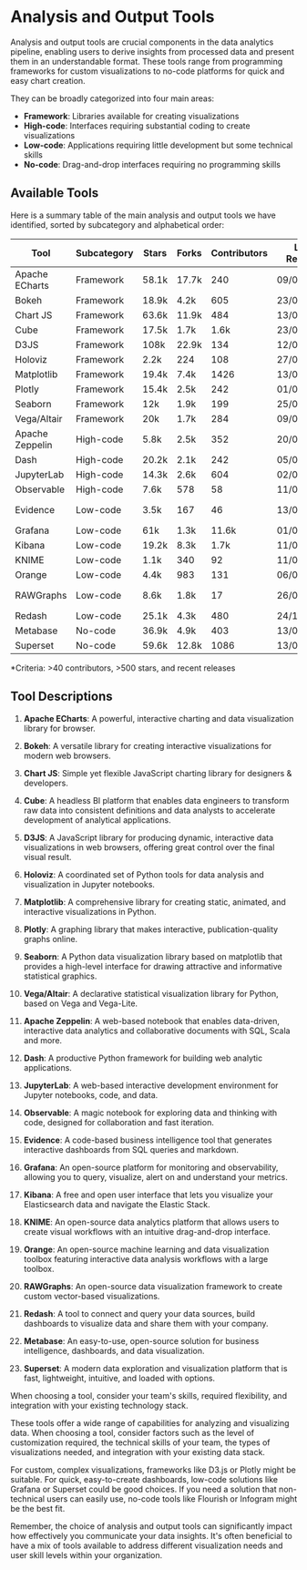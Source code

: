 # Analysis and Output Tools

Analysis and output tools are crucial components in the data analytics pipeline, enabling users to derive insights from processed data and present them in an understandable format. These tools range from programming frameworks for custom visualizations to no-code platforms for quick and easy chart creation. 

They can be broadly categorized into four main areas:
- **Framework**: Libraries available for creating visualizations
- **High-code**: Interfaces requiring substantial coding to create visualizations
- **Low-code**: Applications requiring little development but some technical skills
- **No-code**: Drag-and-drop interfaces requiring no programming skills

## Available Tools

Here is a summary table of the main analysis and output tools we have identified, sorted by subcategory and alphabetical order:

| Tool | Subcategory | Stars | Forks | Contributors | Last Release | Meets Criteria* | Link |
|------|-------------|-------|-------|--------------|--------------|----------------|------|
| Apache ECharts | Framework | 58.1k | 17.7k | 240 | 09/07/2024 | Yes | https://github.com/apache/echarts |
| Bokeh | Framework | 18.9k | 4.2k | 605 | 23/05/2023 | Yes | https://github.com/bokeh/bokeh |
| Chart JS | Framework | 63.6k | 11.9k | 484 | 13/05/2024 | Yes | https://github.com/chartjs/Chart.js |
| Cube | Framework | 17.5k | 1.7k | 1.6k | 23/05/2023 | Yes | https://github.com/cube-js/cube |
| D3JS | Framework | 108k | 22.9k | 134 | 12/03/2024 | Yes | https://github.com/d3/d3 |
| Holoviz | Framework | 2.2k | 224 | 108 | 27/06/2024 | Yes | https://github.com/holoviz/holoviz |
| Matplotlib | Framework | 19.4k | 7.4k | 1426 | 13/05/2024 | Yes | https://github.com/matplotlib/matplotlib |
| Plotly | Framework | 15.4k | 2.5k | 242 | 01/05/2024 | Yes | https://github.com/plotly/plotly.py |
| Seaborn | Framework | 12k | 1.9k | 199 | 25/01/2024 | Yes | https://github.com/mwaskom/seaborn |
| Vega/Altair | Framework | 20k | 1.7k | 284 | 09/07/2024 | Yes | https://github.com/vega/altair |
| Apache Zeppelin | High-code | 5.8k | 2.5k | 352 | 20/05/2024 | Yes | https://github.com/apache/zeppelin |
| Dash | High-code | 20.2k | 2.1k | 242 | 05/07/2024 | Yes | https://github.com/plotly/dash |
| JupyterLab | High-code | 14.3k | 2.6k | 604 | 02/07/2024 | Yes | https://github.com/jupyterlab/jupyterlab |
| Observable | High-code | 7.6k | 578 | 58 | 11/07/2024 | Yes | https://github.com/observablehq/runtime |
| Evidence | Low-code | 3.5k | 167 | 46 | 13/05/2024 | Yes | https://github.com/evidence-dev/evidence |
| Grafana | Low-code | 61k | 1.3k | 11.6k | 01/05/2024 | Yes | https://github.com/grafana/grafana |
| Kibana | Low-code | 19.2k | 8.3k | 1.7k | 11/07/2024 | Yes | https://github.com/elastic/kibana |
| KNIME | Low-code | 1.1k | 340 | 92 | 11/07/2024 | Yes | https://github.com/knime/knime-core |
| Orange | Low-code | 4.4k | 983 | 131 | 06/07/2024 | Yes | https://github.com/biolab/orange3 |
| RAWGraphs | Low-code | 8.6k | 1.8k | 17 | 26/01/2024 | No | https://github.com/rawgraphs/rawgraphs-app |
| Redash | Low-code | 25.1k | 4.3k | 480 | 24/11/2021 | No | https://github.com/getredash/redash |
| Metabase | No-code | 36.9k | 4.9k | 403 | 13/05/2024 | Yes | https://github.com/metabase/metabase |
| Superset | No-code | 59.6k | 12.8k | 1086 | 13/05/2024 | Yes | https://github.com/apache/superset |

*Criteria: >40 contributors, >500 stars, and recent releases

## Tool Descriptions

1. **Apache ECharts**: A powerful, interactive charting and data visualization library for browser.

2. **Bokeh**: A versatile library for creating interactive visualizations for modern web browsers.

3. **Chart JS**: Simple yet flexible JavaScript charting library for designers & developers.

4. **Cube**: A headless BI platform that enables data engineers to transform raw data into consistent definitions and data analysts to accelerate development of analytical applications.

5. **D3JS**: A JavaScript library for producing dynamic, interactive data visualizations in web browsers, offering great control over the final visual result.

6. **Holoviz**: A coordinated set of Python tools for data analysis and visualization in Jupyter notebooks.

7. **Matplotlib**: A comprehensive library for creating static, animated, and interactive visualizations in Python.

8. **Plotly**: A graphing library that makes interactive, publication-quality graphs online.

9. **Seaborn**: A Python data visualization library based on matplotlib that provides a high-level interface for drawing attractive and informative statistical graphics.

10. **Vega/Altair**: A declarative statistical visualization library for Python, based on Vega and Vega-Lite.

11. **Apache Zeppelin**: A web-based notebook that enables data-driven, interactive data analytics and collaborative documents with SQL, Scala and more.

12. **Dash**: A productive Python framework for building web analytic applications.

13. **JupyterLab**: A web-based interactive development environment for Jupyter notebooks, code, and data.

14. **Observable**: A magic notebook for exploring data and thinking with code, designed for collaboration and fast iteration.

15. **Evidence**: A code-based business intelligence tool that generates interactive dashboards from SQL queries and markdown.

16. **Grafana**: An open-source platform for monitoring and observability, allowing you to query, visualize, alert on and understand your metrics.

17. **Kibana**: A free and open user interface that lets you visualize your Elasticsearch data and navigate the Elastic Stack.

18. **KNIME**: An open-source data analytics platform that allows users to create visual workflows with an intuitive drag-and-drop interface.

19. **Orange**: An open-source machine learning and data visualization toolbox featuring interactive data analysis workflows with a large toolbox.

20. **RAWGraphs**: An open-source data visualization framework to create custom vector-based visualizations.

21. **Redash**: A tool to connect and query your data sources, build dashboards to visualize data and share them with your company.

22. **Metabase**: An easy-to-use, open-source solution for business intelligence, dashboards, and data visualization.

23. **Superset**: A modern data exploration and visualization platform that is fast, lightweight, intuitive, and loaded with options.

When choosing a tool, consider your team's skills, required flexibility, and integration with your existing technology stack.

These tools offer a wide range of capabilities for analyzing and visualizing data. When choosing a tool, consider factors such as the level of customization required, the technical skills of your team, the types of visualizations needed, and integration with your existing data stack.

For custom, complex visualizations, frameworks like D3.js or Plotly might be suitable. For quick, easy-to-create dashboards, low-code solutions like Grafana or Superset could be good choices. If you need a solution that non-technical users can easily use, no-code tools like Flourish or Infogram might be the best fit.

Remember, the choice of analysis and output tools can significantly impact how effectively you communicate your data insights. It's often beneficial to have a mix of tools available to address different visualization needs and user skill levels within your organization.

